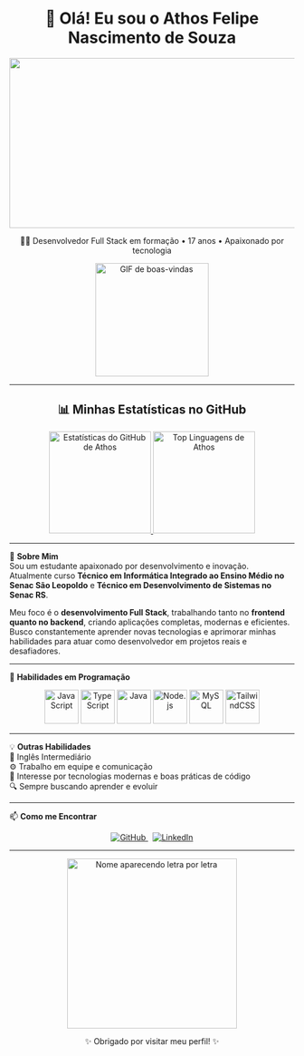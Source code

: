 <h1 align="center">👋 Olá! Eu sou o Athos Felipe Nascimento de Souza</h1>

<p align="center">
  <img loading="lazy" width="600" height="300" src="https://text.media.giphy.com/v1/media/giphy.gif?token=eyJhbGciOiJIUzI1NiIsInR5cCI6IkpXVCJ9.eyJrZXkiOiJwcm9kLTIwMjAtMDQtMjIiLCJzdHlsZSI6ImJsZXNzIiwidGV4dCI6IkF0aG9zJTIwRmVsaXBlIiwiaWF0IjoxNzU2ODQ5MDU5fQ.SWZfry1GJnKyDnP3XbpsajSjlXNWQldZL1LBa0ERiYg">
</p>

<p align="center">
  🧑‍💻 Desenvolvedor Full Stack em formação • 17 anos • Apaixonado por tecnologia
</p>

<p align="center">
  <img src="https://media1.giphy.com/media/v1.Y2lkPTc5MGI3NjExbG45eWRsYmE2dnRmNTY0MTFrM29qeHE3NHBobTV1aGQxdzR2c2UyciZlcD12MV9pbnRlcm5hbF9naWZfYnlfaWQmY3Q9Zw/78XCFBGOlS6keY1Bil/giphy.gif" width="200" height="200" alt="GIF de boas-vindas" />
</p>

---

<h2 align="center">📊 Minhas Estatísticas no GitHub</h2>

<p align="center">
  <a href="https://github.com/AthosSouza" target="_blank" rel="noopener noreferrer">
    <img height="180em" src="https://github-readme-stats.vercel.app/api?username=AthosSouza&show_icons=true&theme=dark&include_all_commits=true&count_private=true&hide_border=true&border_radius=10" alt="Estatísticas do GitHub de Athos" />
    <img height="180em" src="https://github-readme-stats.vercel.app/api/top-langs/?username=AthosSouza&layout=compact&langs_count=16&theme=dark&hide_border=true&border_radius=10" alt="Top Linguagens de Athos" />
  </a>
</p>

---

🚀 **Sobre Mim**  
Sou um estudante apaixonado por desenvolvimento e inovação.  
Atualmente curso **Técnico em Informática Integrado ao Ensino Médio no Senac São Leopoldo** e **Técnico em Desenvolvimento de Sistemas no Senac RS**.  

Meu foco é o **desenvolvimento Full Stack**, trabalhando tanto no **frontend quanto no backend**, criando aplicações completas, modernas e eficientes.  
Busco constantemente aprender novas tecnologias e aprimorar minhas habilidades para atuar como desenvolvedor em projetos reais e desafiadores.

---

🧠 **Habilidades em Programação**
<p align="center">
  <img src="https://cdn.jsdelivr.net/gh/devicons/devicon/icons/javascript/javascript-original.svg" alt="JavaScript" width="60" height="60" />
  <img src="https://cdn.jsdelivr.net/gh/devicons/devicon/icons/typescript/typescript-original.svg" alt="TypeScript" width="60" height="60" />
  <img src="https://cdn.jsdelivr.net/gh/devicons/devicon/icons/java/java-original.svg" alt="Java" width="60" height="60" />
  <img src="https://cdn.jsdelivr.net/gh/devicons/devicon/icons/nodejs/nodejs-original.svg" alt="Node.js" width="60" height="60" />
  <img src="https://cdn.jsdelivr.net/gh/devicons/devicon/icons/mysql/mysql-original.svg" alt="MySQL" width="60" height="60" />
  <img src="https://cdn.jsdelivr.net/gh/devicons/devicon/icons/tailwindcss/tailwindcss-original.svg" alt="TailwindCSS" width="60" height="60" />
</p>

---

💡 **Outras Habilidades**  
📘 Inglês Intermediário  
⚙️ Trabalho em equipe e comunicação  
🚀 Interesse por tecnologias modernas e boas práticas de código  
🔍 Sempre buscando aprender e evoluir  

---

📫 **Como me Encontrar**
<p align="center">
  <a href="https://github.com/AthosSouza" target="_blank" rel="noopener noreferrer">
    <img src="https://img.shields.io/badge/GitHub-AthosSouza-181717?style=for-the-badge&logo=github&logoColor=white" alt="GitHub" />
  </a>
  &nbsp;
  <a href="#" target="_blank" rel="noopener noreferrer">
    <img src="https://img.shields.io/badge/LinkedIn-Em%20breve-0A66C2?style=for-the-badge&logo=linkedin&logoColor=white" alt="LinkedIn" />
  </a>
</p>

---

<p align="center">
  <img src="https://media.giphy.com/media/l0MYt5jPR6QX5pnqM/giphy.gif" alt="Nome aparecendo letra por letra" width="300" />
</p>

<p align="center">✨ Obrigado por visitar meu perfil! ✨</p>
